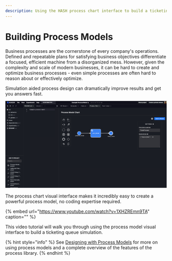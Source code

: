 ```yaml
---
description: Using the HASH process chart interface to build a ticketing queue simulation
---
```


# Building Process Models

Business processes are the cornerstone of every company's operations. Defined and repeatable plans for satisfying business objectives differentiate a focused, efficient machine from a disorganized mess. However, given the complexity and scale of modern businesses, it can be hard to create and optimize business processes - even simple processes are often hard to reason about or effectively optimize.

Simulation aided process design can dramatically improve results and get you answers fast.

![](../.gitbook/assets/image%20%2853%29.png)

The process chart visual interface makes it incredibly easy to create a powerful process model, no coding expertise required.

{% embed url="https://www.youtube.com/watch?v=1XHZREmn9TA" caption="" %}

This video tutorial will walk you through using the process model visual interface to build a ticketing queue simulation.

{% hint style="info" %}
See [Designing with Process Models](../concepts/designing-with-process-models/) for more on using process models and a complete overview of the features of the process library.
{% endhint %}

